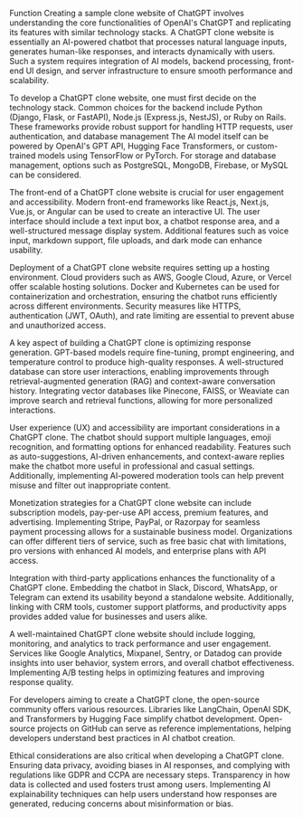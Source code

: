 

Function 
Creating a sample clone website of ChatGPT involves understanding the core functionalities of OpenAI's ChatGPT and replicating its features with similar technology stacks. A
 ChatGPT clone website is essentially an AI-powered chatbot that processes natural language inputs, generates human-like responses, and interacts dynamically with users. Such a system requires integration of AI models, backend processing, front-end UI design, and server infrastructure to ensure smooth performance and scalability.








To develop a ChatGPT clone website, one must first decide on the technology stack. Common choices for the backend include Python (Django, Flask, or FastAPI), Node.js (Express.js, NestJS), or Ruby on Rails. These frameworks provide robust support for handling HTTP requests, user authentication, and database management
 The AI model itself can be powered by OpenAI's GPT API, Hugging Face Transformers, or custom-trained models using TensorFlow or PyTorch. For storage and database management, options such as PostgreSQL, MongoDB, Firebase, or MySQL can be considered.

The front-end of a ChatGPT clone website is crucial for user engagement and accessibility. Modern front-end frameworks like React.js, Next.js, Vue.js, or Angular can be used to create an interactive UI. The user interface should include a text input box, a chatbot response area, and a well-structured message display system. Additional features such as voice input, markdown support, file uploads, and dark mode can enhance usability.

Deployment of a ChatGPT clone website requires setting up a hosting environment. Cloud providers such as AWS, Google Cloud, Azure, or Vercel offer scalable hosting solutions. Docker and Kubernetes can be used for containerization and orchestration, ensuring the chatbot runs efficiently across different environments. Security measures like HTTPS, authentication (JWT, OAuth), and rate limiting are 
essential to prevent abuse and unauthorized access.

A key aspect of building a ChatGPT clone is optimizing response generation. GPT-based models require fine-tuning, prompt engineering, and temperature control to produce high-quality responses.
A well-structured database can store user interactions, enabling improvements through retrieval-augmented generation (RAG) and context-aware conversation history. Integrating vector databases like Pinecone, FAISS, or Weaviate can improve search and retrieval functions, allowing for more personalized interactions.

User experience (UX) and accessibility are important considerations in a ChatGPT clone. The chatbot should support multiple languages, emoji recognition, and formatting options for enhanced readability. Features such as auto-suggestions, AI-driven enhancements, and context-aware replies make the chatbot more useful in professional and casual settings. Additionally, implementing AI-powered moderation tools can help prevent misuse and filter out inappropriate content.

Monetization strategies for a ChatGPT clone website can include subscription models, pay-per-use API access, premium features, and advertising. Implementing Stripe, PayPal, or Razorpay for seamless payment processing allows for a sustainable business model. Organizations can offer different tiers of service, such as free basic chat with limitations, pro versions with enhanced AI models, and enterprise plans with API access.

Integration with third-party applications enhances the functionality of a ChatGPT clone. 
Embedding the chatbot in Slack, Discord, WhatsApp, or Telegram can extend its usability beyond a standalone website. Additionally, linking with CRM tools, customer support platforms, and productivity apps provides added value for businesses and users alike.

A well-maintained ChatGPT clone website should include logging, monitoring, and analytics to track performance and user engagement.
Services like Google Analytics, Mixpanel, Sentry, or Datadog can provide insights into user behavior, system errors, and overall chatbot effectiveness. Implementing A/B testing helps in optimizing features and improving response quality.

For developers aiming to create a ChatGPT clone, the open-source community offers various resources. Libraries like LangChain, OpenAI SDK, and Transformers by Hugging Face simplify chatbot development. Open-source projects on GitHub can serve as reference implementations, helping developers understand best practices in AI chatbot creation.

Ethical considerations are also critical when developing a ChatGPT clone. Ensuring data privacy, avoiding biases in AI responses, and complying with regulations like GDPR and CCPA are necessary steps. Transparency in how data is collected and used fosters trust among users. Implementing AI explainability techniques can help users understand how responses are generated, reducing concerns about misinformation or bias.

